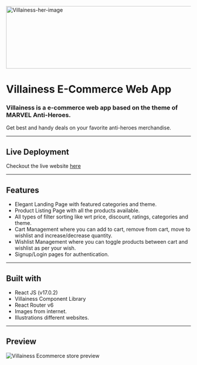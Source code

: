 <div align-text="center">

<img src="https://villainess-e-store.netlify.app/Assets/top-img.jpg" alt="Villainess-her-image" width="1200px" height="170px" />
  
# Villainess E-Commerce Web App

### Villainess is a e-commerce web app based on the theme of <b> MARVEL Anti-Heroes. </b>


Get best and handy deals on your favorite anti-heroes merchandise.
</div>

---

## Live Deployment

Checkout the live website [here](https://villainess-e-com.netlify.app/)

---

## Features

- Elegant Landing Page with featured categories and theme.
- Product Listing Page with all the products available.
- All types of filter sorting like wrt price, discount, ratings, categories and theme.
- Cart Management where you can add to cart, remove from cart, move to wishlist and increase/decrease quantity.
- Wishlist Management where you can toggle products between cart and wishlist as per your wish.
- Signup/Login pages for authentication.

---

## Built with

- React JS (v17.0.2)
- Villainess Component Library
- React Router v6
- Images from internet.
- Illustrations different websites.

---

## Preview

<img src="/src/Assets/preview.gif" alt="Villainess Ecommerce store preview" />



